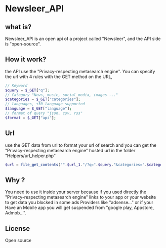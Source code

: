 # Newsleer_API

## what is?
Newsleer_API is an open api of a project called "Newsleer", and the API side is "open-source".

## How it work?
the API use the "Privacy-respecting metasearch engine".
You can specify the url with 4 rules with the GET method on the URL,

```php
// Keyword
$query = $_GET["q"];
// Category "News, music, social media, images ..."
$categories = $_GET["categories"];
// languages, +30 language supported
$language = $_GET["language"];
// format of query "json, csv, rss"
$format = $_GET["api"];
```

## Url

use the GET data from url to format your url of search and you can get the "Privacy-respecting metasearch engine" hosted url in the folder "Helpers/url_helper.php"

```php
$url = file_get_contents("".$url_1."/?q=".$query."&categories=".$categories."&language=".$language."&format=".$format."");
```

## Why ?

You need to use it inside your server because if you used directly the "Privacy-respecting metasearch engine" links to your app or your website to get data you blocked in some ads Providers like "adsense..." or if your Have an Mobile app you will get suspended from "google play, Appstore, Admob...".

## License
Open source 